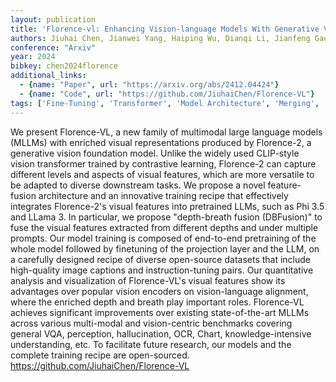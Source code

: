 ```yaml
---
layout: publication
title: 'Florence-vl: Enhancing Vision-language Models With Generative Vision Encoder And Depth-breadth Fusion'
authors: Jiuhai Chen, Jianwei Yang, Haiping Wu, Dianqi Li, Jianfeng Gao, Tianyi Zhou, Bin Xiao
conference: "Arxiv"
year: 2024
bibkey: chen2024florence
additional_links:
  - {name: "Paper", url: "https://arxiv.org/abs/2412.04424"}
  - {name: "Code", url: "https://github.com/JiuhaiChen/Florence-VL"}
tags: ['Fine-Tuning', 'Transformer', 'Model Architecture', 'Merging', 'Training Techniques', 'Has Code', 'Pretraining Methods', 'Multimodal Models', 'Prompting']
---
```

We present Florence-VL, a new family of multimodal large language models
(MLLMs) with enriched visual representations produced by Florence-2, a
generative vision foundation model. Unlike the widely used CLIP-style vision
transformer trained by contrastive learning, Florence-2 can capture different
levels and aspects of visual features, which are more versatile to be adapted
to diverse downstream tasks. We propose a novel feature-fusion architecture and
an innovative training recipe that effectively integrates Florence-2's visual
features into pretrained LLMs, such as Phi 3.5 and LLama 3. In particular, we
propose "depth-breath fusion (DBFusion)" to fuse the visual features extracted
from different depths and under multiple prompts. Our model training is
composed of end-to-end pretraining of the whole model followed by finetuning of
the projection layer and the LLM, on a carefully designed recipe of diverse
open-source datasets that include high-quality image captions and
instruction-tuning pairs. Our quantitative analysis and visualization of
Florence-VL's visual features show its advantages over popular vision encoders
on vision-language alignment, where the enriched depth and breath play
important roles. Florence-VL achieves significant improvements over existing
state-of-the-art MLLMs across various multi-modal and vision-centric benchmarks
covering general VQA, perception, hallucination, OCR, Chart,
knowledge-intensive understanding, etc. To facilitate future research, our
models and the complete training recipe are open-sourced.
https://github.com/JiuhaiChen/Florence-VL
